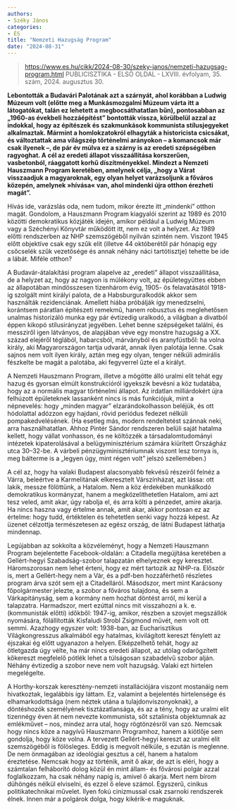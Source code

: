 ```yaml
---
authors:
- Széky János
categories:
- ÉS
title: "Nemzeti Hazugság Program"
date: "2024-08-31"
---
```


> https://www.es.hu/cikk/2024-08-30/szeky-janos/nemzeti-hazugsag-program.html
> PUBLICISZTIKA - ELSŐ OLDAL - LXVIII. évfolyam, 35. szám, 2024. augusztus 30.

**Lebontották a Budavári Palotának azt a szárnyát, ahol korábban a Ludwig Múzeum volt (előtte meg a Munkásmozgalmi Múzeum várta itt a látogatókat, talán ez lehetett a megbocsáthatatlan bűn), pontosabban az „1960-as évekbeli hozzáépítést” bontották vissza, körülbelül azzal az indokkal, hogy az építészek és szakmunkások kommunista stílusjegyeket alkalmaztak. Mármint a homlokzatokról elhagyták a historicista csicsákat, és változtattak ama világszép történelmi arányokon – a komancsok már csak ilyenek –, de pár év múlva ez a szárny is az eredeti szépségében ragyoghat. A cél az eredeti állapot visszaállítása korszerűen, vasbetonból, ráaggatott korhű díszítményekkel. Mindezt a Nemzeti Hauszmann Program keretében, amelynek célja, „hogy a Várat visszaadjuk a magyaroknak, egy olyan helyet varázsoljunk a főváros közepén, amelynek »hívása« van, ahol mindenki újra otthon érezheti magát”.**

Hívás ide, varázslás oda, nem tudom, mikor érezte itt „mindenki” otthon magát. Gondolom, a Hauszmann Program kiagyalói szerint az 1989 és 2010 közötti demokratikus közjáték idején, amikor például a Ludwig Múzeum vagy a Széchényi Könyvtár működött itt, nem ez volt a helyzet. Az 1989 előtti rendszerben az NHP szemszögéből nyilván szintén nem. Viszont 1945 előtt objektíve csak egy szűk elit (illetve 44 októberétől pár hónapig egy csőcselék szűk vezetősége és annak néhány náci tartótisztje) tehette be ide a lábát. Miféle otthon?

A Budavár-átalakítási program alapelve az „eredeti” állapot visszaállítása, de a helyzet az, hogy az nagyon is múlékony volt, az épületegyüttes ebben az állapotában mindösszesen tizenhárom évig, 1905- ös felavatásától 1918-ig szolgált mint királyi palota, de a Habsburguralkodók akkor sem használták rezidenciának. Amellett hiába próbálják így menedzselni, korántsem páratlan építészeti remekmű, hanem robusztus és meglehetősen unalmas historizáló munka egy pár évtizedig uralkodó, a világban a divatból éppen kikopó stílusirányzat jegyében. Lehet benne szépségeket találni, és messziről igen látványos, de alapjában véve egy monstre hazugság a XX. század elejéről téglából, habarcsból, márványból és aranyfüstből: ha volna király, aki Magyarországon tartja udvarát, annak ilyen palotája lenne. Csak sajnos nem volt ilyen király, aztán meg egy olyan, tenger nélküli admirális fészkelte be magát a palotába, aki fegyverrel űzte el a királyt.

A Nemzeti Hauszmann Program, illetve a mögötte álló uralmi elit tehát egy hazug és gyorsan elmúlt konstrukcióról igyekszik bevésni a köz tudatába, hogy az a normális magyar történelmi állapot. Az irdatlan milliárdokért újra felhúzott épületeknek lassanként nincs is más funkciójuk, mint a népnevelés: hogy „minden magyar” elzarándokolhasson beléjük, és ott hódolattal adózzon egy hajdani, rövid periódus fedezet nélküli pompakedvelésének. (Ha esetleg más, modern rendeltetést szánnak neki, arra használhatatlan. Ahhoz Pintér Sándor rendszeren belüli saját hatalma kellett, hogy vállat vonhasson, és ne költözzék a társadalomtudományi intézetek kipaterolásával a belügyminisztérium számára kiürített Országház utca 30–32-be. A várbeli pénzügyminisztériumnak viszont lesz tornya is, meg bálterme is a „legyen úgy, mint régen volt” jelszó szellemében.)

A cél az, hogy ha valaki Budapest alacsonyabb fekvésű részeiről felnéz a Várra, beleértve a Karmelitának elkeresztelt Várszínházat, azt lássa: ott lakik, messze fölöttünk, a Hatalom. Nem a köz érdekében munkálkodó demokratikus kormányzat, hanem a megközelíthetetlen Hatalom, ami azt tesz veled, amit akar, úgy rabolja el, és arra költi a pénzedet, amire akarja. Ha nincs haszna vagy értelme annak, amit akar, akkor pontosan ez az értelme: hogy tudd, értéktelen és tehetetlen senki vagy hozzá képest. Az üzenet célzottja természetesen az egész ország, de látni Budapest láthatja mindennap.

Legújabban az sokkolta a közvéleményt, hogy a Nemzeti Hauszmann Program bejelentette Facebook-oldalán: a Citadella megújítása keretében a Gellért-hegyi Szabadság-szobor talapzatán elhelyeznek egy keresztet. Háromszorosan nem lehet érteni, hogy ez mért tartozik az NHP-ra. Először is, mert a Gellért-hegy nem a Vár, és a pdf-ben hozzáférhető részletes program árva szót sem ejt a Citadelláról. Másodszor, mert mint Karácsony főpolgármester jelezte, a szobor a főváros tulajdona, és sem a Várkapitányság, sem a kormány nem hozhat döntést arról, mi kerül a talapzatra. Harmadszor, mert ezúttal nincs mit visszahozni a k. e. (kommunisták előtti) időkből: 1947-ig, amikor, részben a szovjet megszállók nyomására, fölállították Kisfaludi Strobl Zsigmond művét, nem volt ott semmi. Azazhogy egyszer volt: 1938-ban, az Eucharisztikus Világkongresszus alkalmából egy hatalmas, kivilágított kereszt fénylett az éjszakai ég előtt ugyanazon a helyen. Elképzelhető tehát, hogy az ötletgazda úgy vélte, ha már nincs eredeti állapot, az utólag odarögzített kőkereszt megfelelő pótlék lehet a túlságosan szabadelvű szobor alján. Néhány évtizedig a szobor neve nem volt hazugság. Valaki ezt hirtelen megelégelte.

A Horthy-korszak keresztény-nemzeti installációjára viszont mostanáig nem hivatkoztak, legalábbis így láttam. Ez, valamint a bejelentés hirtelensége és elhamarkodottsága (nem néztek utána a tulajdonviszonyoknak), a döntéshozók személyének tisztázatlansága, és az a tény, hogy az uralmi elit tizennégy éven át nem nevezte kommunista, sőt sztalinista objektumnak az emlékművet – nos, mindez arra utal, hogy rögtönzésről van szó. Nemcsak hogy nincs köze a nagyívű Hauszmann Programhoz, hanem a kiötlője sem gondolja, hogy köze volna. A tervezett Gellért-hegyi kereszt az uralmi elit szemszögéből is fölösleges. Eddig is megvolt nélküle, s ezután is meglenne. De nem önmagában az ideológiai gesztus a cél, hanem a hatalom éreztetése. Nemcsak hogy az történik, amit ő akar, de azt is eléri, hogy a számtalan felháborító dolog közül én mint állam- és fővárosi polgár azzal foglalkozzam, ha csak néhány napig is, amivel ő akarja. Mert nem bírom dühöngés nélkül elviselni, és ezzel ő eleve számol. Egyszerű, cinikus politikatechnikai művelet. Ilyen fokú cinizmussal csak zsarnoki rendszerek élnek. Innen már a polgárok dolga, hogy kikérik-e maguknak.
